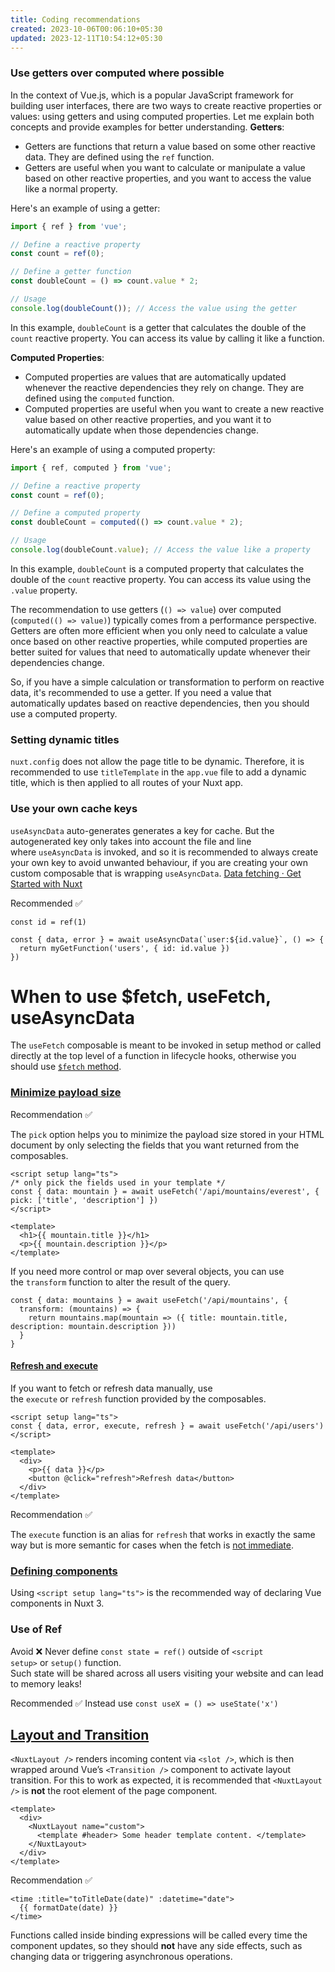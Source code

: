 ```yaml
---
title: Coding recommendations
created: 2023-10-06T00:06:10+05:30
updated: 2023-12-11T10:54:12+05:30
---
```

### Use getters over computed where possible

In the context of Vue.js, which is a popular JavaScript framework for building user interfaces, there are two ways to create reactive properties or values: using getters and using computed properties. Let me explain both concepts and provide examples for better understanding.
**Getters**:
- Getters are functions that return a value based on some other reactive data. They are defined using the `ref` function.
- Getters are useful when you want to calculate or manipulate a value based on other reactive properties, and you want to access the value like a normal property.

Here's an example of using a getter:
```js
import { ref } from 'vue';

// Define a reactive property
const count = ref(0);

// Define a getter function
const doubleCount = () => count.value * 2;

// Usage
console.log(doubleCount()); // Access the value using the getter
```


In this example, `doubleCount` is a getter that calculates the double of the `count` reactive property. You can access its value by calling it like a function.

**Computed Properties**:
- Computed properties are values that are automatically updated whenever the reactive dependencies they rely on change. They are defined using the `computed` function.
- Computed properties are useful when you want to create a new reactive value based on other reactive properties, and you want it to automatically update when those dependencies change.

Here's an example of using a computed property:

```js
import { ref, computed } from 'vue';

// Define a reactive property
const count = ref(0);

// Define a computed property
const doubleCount = computed(() => count.value * 2);

// Usage
console.log(doubleCount.value); // Access the value like a property
```

In this example, `doubleCount` is a computed property that calculates the double of the `count` reactive property. You can access its value using the `.value` property.

The recommendation to use getters (`() => value`) over computed (`computed(() => value)`) typically comes from a performance perspective. Getters are often more efficient when you only need to calculate a value once based on other reactive properties, while computed properties are better suited for values that need to automatically update whenever their dependencies change.

So, if you have a simple calculation or transformation to perform on reactive data, it's recommended to use a getter. If you need a value that automatically updates based on reactive dependencies, then you should use a computed property.

### Setting dynamic titles

`nuxt.config` does not allow the page title to be dynamic. Therefore, it is recommended to use `titleTemplate` in the `app.vue` file to add a dynamic title, which is then applied to all routes of your Nuxt app.

### Use your own cache keys

`useAsyncData` auto-generates generates a key for cache. But the autogenerated key only takes into account the file and line where `useAsyncData` is invoked, and so it is recommended to always create your own key to avoid unwanted behaviour, if you are creating your own custom composable that is wrapping `useAsyncData`. [Data fetching · Get Started with Nuxt](https://nuxt.com/docs/getting-started/data-fetching#useasyncdata)

Recommended ✅
```
const id = ref(1)

const { data, error } = await useAsyncData(`user:${id.value}`, () => {
  return myGetFunction('users', { id: id.value })
})
```


# When to use $fetch, useFetch, useAsyncData

The `useFetch` composable is meant to be invoked in setup method or called directly at the top level of a function in lifecycle hooks, otherwise you should use [`$fetch` method](https://nuxt.com/docs/getting-started/data-fetching#fetch).

### [Minimize payload size](https://nuxt.com/docs/getting-started/data-fetching#minimize-payload-size)

Recommendation ✅

The `pick` option helps you to minimize the payload size stored in your HTML document by only selecting the fields that you want returned from the composables.

```
<script setup lang="ts">
/* only pick the fields used in your template */
const { data: mountain } = await useFetch('/api/mountains/everest', { pick: ['title', 'description'] })
</script>

<template>
  <h1>{{ mountain.title }}</h1>
  <p>{{ mountain.description }}</p>
</template>
```

If you need more control or map over several objects, you can use the `transform` function to alter the result of the query.

```
const { data: mountains } = await useFetch('/api/mountains', { 
  transform: (mountains) => {
    return mountains.map(mountain => ({ title: mountain.title, description: mountain.description }))
  }
}
```


#### [Refresh and execute](https://nuxt.com/docs/getting-started/data-fetching#refresh-and-execute)

If you want to fetch or refresh data manually, use the `execute` or `refresh` function provided by the composables.

```
<script setup lang="ts">
const { data, error, execute, refresh } = await useFetch('/api/users')
</script>

<template>
  <div>
    <p>{{ data }}</p>
    <button @click="refresh">Refresh data</button>
  </div>
</template>
```

Recommendation ✅

The `execute` function is an alias for `refresh` that works in exactly the same way but is more semantic for cases when the fetch is [not immediate](https://nuxt.com/docs/getting-started/data-fetching#not-immediate).

### [Defining components](https://nuxt.com/docs/getting-started/data-fetching#options-api-support)

Using `<script setup lang="ts">` is the recommended way of declaring Vue components in Nuxt 3.

### Use of Ref

Avoid ❌
Never define `const state = ref()` outside of `<script setup>` or `setup()` function.  
Such state will be shared across all users visiting your website and can lead to memory leaks!

Recommended ✅
Instead use `const useX = () => useState('x')`

## [Layout and Transition](https://nuxt.com/docs/api/components/nuxt-layout#layout-and-transition)

`<NuxtLayout />` renders incoming content via `<slot />`, which is then wrapped around Vue’s `<Transition />` component to activate layout transition. For this to work as expected, it is recommended that `<NuxtLayout />` is **not** the root element of the page component.

```
<template>
  <div>
    <NuxtLayout name="custom">
      <template #header> Some header template content. </template>
    </NuxtLayout>
  </div>
</template>
```

Recommendation ✅
```
<time :title="toTitleDate(date)" :datetime="date">
  {{ formatDate(date) }}
</time>
```



Functions called inside binding expressions will be called every time the component updates, so they should **not** have any side effects, such as changing data or triggering asynchronous operations.